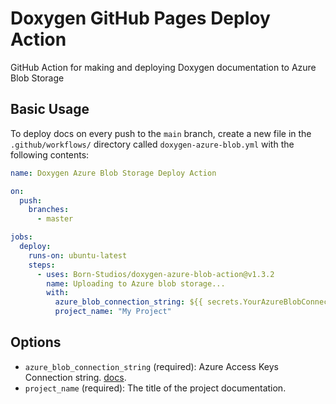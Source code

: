 # Doxygen GitHub Pages Deploy Action

GitHub Action for making and deploying Doxygen documentation to Azure Blob Storage

## Basic Usage

To deploy docs on every push to the `main` branch, create a new file in the `.github/workflows/` directory called `doxygen-azure-blob.yml` with the following contents:

```yml
name: Doxygen Azure Blob Storage Deploy Action

on:
  push:
    branches:
      - master

jobs:
  deploy:
    runs-on: ubuntu-latest
    steps:
      - uses: Born-Studios/doxygen-azure-blob-action@v1.3.2
        name: Uploading to Azure blob storage...
        with:
          azure_blob_connection_string: ${{ secrets.YourAzureBlobConnectionString }}
          project_name: "My Project"
```

## Options

- `azure_blob_connection_string` (required): Azure Access Keys Connection string.  [docs](https://learn.microsoft.com/en-gb/azure/storage/common/storage-account-keys-manage?tabs=azure-portal#regenerate-access-keys).
- `project_name` (required): The title of the project documentation.